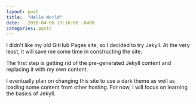 ```yaml
---
layout: post
title:  "Hello World"
date:   2016-04-06 17:16:00 -0400
categories: posts
---
```

I didn't like my old GitHub Pages site, so I decided to try Jekyll.
At the very least, it will save me some time in constructing the site.

The first step is getting rid of the pre-generated Jekyll content and replacing
it with my own content.

I eventually plan on changing this site to use a
dark theme as well as loading some content from other hosting. For now,
I will focus on learning the basics of Jekyll.
